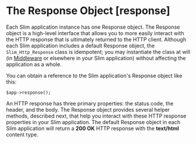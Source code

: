 # The Response Object [response] #

Each Slim application instance has one Response object. The Response object is a high-level interface that allows you to more easily interact with the HTTP response that is ultimately returned to the HTTP client. Although each Slim application includes a default Response object, the `Slim_Http_Response` class is idempotent; you may instantiate the class at will (in [Middleware](#middleware) or elsewhere in your Slim application) without affecting the application as a whole.

You can obtain a reference to the Slim application's Response object like this:

    $app->response();

An HTTP response has three primary properties: the status code, the header, and the body. The Response object provides several helper methods, described next, that help you interact with these HTTP response properties in your Slim application. The default Response object in each Slim application will return a **200 OK** HTTP response with the **text/html** content type.